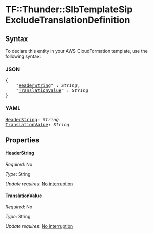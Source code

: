 # TF::Thunder::SlbTemplateSip ExcludeTranslationDefinition

## Syntax

To declare this entity in your AWS CloudFormation template, use the following syntax:

### JSON

<pre>
{
    "<a href="#headerstring" title="HeaderString">HeaderString</a>" : <i>String</i>,
    "<a href="#translationvalue" title="TranslationValue">TranslationValue</a>" : <i>String</i>
}
</pre>

### YAML

<pre>
<a href="#headerstring" title="HeaderString">HeaderString</a>: <i>String</i>
<a href="#translationvalue" title="TranslationValue">TranslationValue</a>: <i>String</i>
</pre>

## Properties

#### HeaderString

_Required_: No

_Type_: String

_Update requires_: [No interruption](https://docs.aws.amazon.com/AWSCloudFormation/latest/UserGuide/using-cfn-updating-stacks-update-behaviors.html#update-no-interrupt)

#### TranslationValue

_Required_: No

_Type_: String

_Update requires_: [No interruption](https://docs.aws.amazon.com/AWSCloudFormation/latest/UserGuide/using-cfn-updating-stacks-update-behaviors.html#update-no-interrupt)

